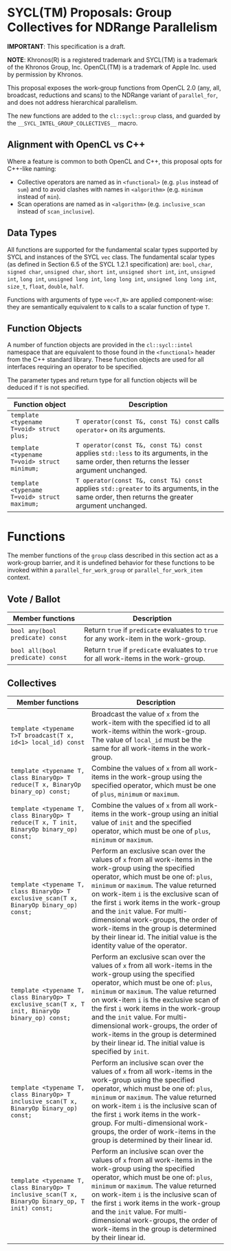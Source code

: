 # SYCL(TM) Proposals: Group Collectives for NDRange Parallelism

**IMPORTANT**: This specification is a draft.

**NOTE**: Khronos(R) is a registered trademark and SYCL(TM) is a trademark of the Khronos Group, Inc. OpenCL(TM) is a trademark of Apple Inc. used by permission by Khronos.

This proposal exposes the work-group functions from OpenCL 2.0 (any, all, broadcast, reductions and scans) to the NDRange variant of `parallel_for`, and does not address hierarchical parallelism.

The new functions are added to the `cl::sycl::group` class, and guarded by the `__SYCL_INTEL_GROUP_COLLECTIVES__` macro.

## Alignment with OpenCL vs C++

Where a feature is common to both OpenCL and C++, this proposal opts for C++-like naming:
- Collective operators are named as in `<functional>` (e.g. `plus` instead of `sum`) and to avoid clashes with names in `<algorithm>` (e.g. `minimum` instead of `min`).
- Scan operations are named as in `<algorithm>` (e.g. `inclusive_scan` instead of `scan_inclusive`).

## Data Types

All functions are supported for the fundamental scalar types supported by SYCL and instances of the SYCL `vec` class.  The fundamental scalar types (as defined in Section 6.5 of the SYCL 1.2.1 specification) are: `bool`, `char`, `signed char`, `unsigned char`, `short int`, `unsigned short int`, `int`, `unsigned int`, `long int`, `unsigned long int`, `long long int`, `unsigned long long int`, `size_t`, `float`, `double`, `half`.

Functions with arguments of type `vec<T,N>` are applied component-wise: they are semantically equivalent to `N` calls to a scalar function of type `T`.

## Function Objects

A number of function objects are provided in the `cl::sycl::intel` namespace that are equivalent to those found in the `<functional>` header from the C++ standard library.  These function objects are used for all interfaces requiring an operator to be specified.

The parameter types and return type for all function objects will be deduced if `T` is not specified.

|Function object|Description|
|----------------|-----------|
|`template <typename T=void> struct plus;`|`T operator(const T&, const T&) const` calls `operator+` on its arguments.|
|`template <typename T=void> struct minimum;`|`T operator(const T&, const T&) const` applies `std::less` to its arguments, in the same order, then returns the lesser argument unchanged.|
|`template <typename T=void> struct maximum;`|`T operator(const T&, const T&) const` applies `std::greater` to its arguments, in the same order, then returns the greater argument unchanged.|

# Functions

The member functions of the `group` class described in this section act as a work-group barrier, and it is undefined behavior for these functions to be invoked within a `parallel_for_work_group` or `parallel_for_work_item` context.

## Vote / Ballot

|Member functions|Description|
|----------------|-----------|
| `bool any(bool predicate) const` | Return `true` if `predicate` evaluates to `true` for any work-item in the work-group.|
| `bool all(bool predicate) const` | Return `true` if `predicate` evaluates to `true` for all work-items in the work-group.|

## Collectives

|Member functions|Description|
|----------------|-----------|
|`template <typename T>T broadcast(T x, id<1> local_id) const` | Broadcast the value of `x` from the work-item with the specified id to all work-items within the work-group. The value of `local_id` must be the same for all work-items in the work-group.|
|`template <typename T, class BinaryOp> T reduce(T x, BinaryOp binary_op) const;`|Combine the values of `x` from all work-items in the work-group using the specified operator, which must be one of `plus`, `minimum` or `maximum`.|
|`template <typename T, class BinaryOp> T reduce(T x, T init, BinaryOp binary_op) const;`|Combine the values of `x` from all work-items in the work-group using an initial value of `init` and the specified operator, which must be one of `plus`, `minimum` or `maximum`.|
|`template <typename T, class BinaryOp> T exclusive_scan(T x, BinaryOp binary_op) const;`|Perform an exclusive scan over the values of `x` from all work-items in the work-group using the specified operator, which must be one of: `plus`, `minimum` or `maximum`.  The value returned on work-item `i` is the exclusive scan of the first `i` work items in the work-group and the `init` value. For multi-dimensional work-groups, the order of work-items in the group is determined by their linear id. The initial value is the identity value of the operator.|
|`template <typename T, class BinaryOp> T exclusive_scan(T x, T init, BinaryOp binary_op) const;`|Perform an exclusive scan over the values of `x` from all work-items in the work-group using the specified operator, which must be one of: `plus`, `minimum` or `maximum`.  The value returned on work-item `i` is the exclusive scan of the first `i` work items in the work-group and the `init` value. For multi-dimensional work-groups, the order of work-items in the group is determined by their linear id. The initial value is specified by `init`.|
|`template <typename T, class BinaryOp> T inclusive_scan(T x, BinaryOp binary_op) const;`|Perform an inclusive scan over the values of `x` from all work-items in the work-group using the specified operator, which must be one of: `plus`, `minimum` or `maximum`.  The value returned on work-item `i` is the inclusive scan of the first `i` work items in the work-group. For multi-dimensional work-groups, the order of work-items in the group is determined by their linear id.|
|`template <typename T, class BinaryOp> T inclusive_scan(T x, BinaryOp binary_op, T init) const;`|Perform an inclusive scan over the values of `x` from all work-items in the work-group using the specified operator, which must be one of: `plus`, `minimum` or `maximum`.  The value returned on work-item `i` is the inclusive scan of the first `i` work items in the work-group and the `init` value. For multi-dimensional work-groups, the order of work-items in the group is determined by their linear id.|
